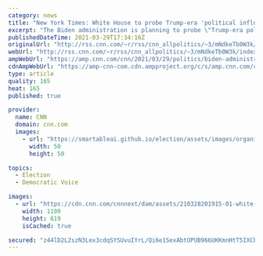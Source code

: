 ```yaml
---
category: news
title: "New York Times: White House to probe Trump-era 'political influence' in government science "
excerpt: "The Biden administration is planning to probe \"Trump-era political interference\" in government science in an effort to prevent abuses in the future, The New York Times reported Monday.\n    \n"
publishedDateTime: 2021-03-29T17:34:16Z
originalUrl: "http://rss.cnn.com/~r/rss/cnn_allpolitics/~3/mNdkeTb0W3k/index.html"
webUrl: "http://rss.cnn.com/~r/rss/cnn_allpolitics/~3/mNdkeTb0W3k/index.html"
ampWebUrl: "https://amp.cnn.com/cnn/2021/03/29/politics/biden-administration-trump-science-political-influence/index.html"
cdnAmpWebUrl: "https://amp-cnn-com.cdn.ampproject.org/c/s/amp.cnn.com/cnn/2021/03/29/politics/biden-administration-trump-science-political-influence/index.html"
type: article
quality: 165
heat: 165
published: true

provider:
  name: CNN
  domain: cnn.com
  images:
    - url: "https://smartableai.github.io/election/assets/images/organizations/cnn.com-50x50.jpg"
      width: 50
      height: 50

topics:
  - Election
  - Democratic Voice

images:
  - url: "https://cdn.cnn.com/cnnnext/dam/assets/210328201915-01-white-house-0328-super-tease.jpg"
    width: 1100
    height: 619
    isCached: true

secured: "z44lD2L2szN3Lex3cdqSYSUvuIYrL/Qi6e1SexAbtOPUB966UKKmnHtT5IXCbzQ2MOzKsfiTTYtboj5PhKkSPI2I2rezfrNLmoAiOPdp3Sl0K/giUoSNBYKF/WipW2qKb9ocjImvL5kZsndDGSdGkDHriQ6KS/cXB+rudq5vh9GtDMktMKva1zAhbPqtF8X7WNnVHYZuhhu73iyneAOSgKvemv9qBVIEqCy9JaqB+2rlXPRYrmJyjsT6mmrSItOmuDXw35hNgfBoq/7HR6X4TMnIP40mSlhdub0iqznMl1MpkG1vAixuhYMzHgLh+9hQairR6GEn9/8q7Hnc3WpZftZ6D8JTKfn/VLCKix0LCBQ=;Oj8EG50/nXtcIKH8DF9P7g=="
---
```


